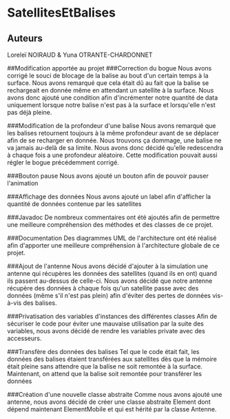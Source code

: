 # SatellitesEtBalises

## Auteurs
Loreleï NOIRAUD & Yuna OTRANTE-CHARDONNET

##Modification apportée au projet
###Correction du bogue
Nous avons corrigé le souci de blocage de la balise au bout d'un certain temps à la surface.
Nous avons remarqué que cela était dû au fait que la balise se rechargeait en donnée même en attendant 
un satellite à la surface. Nous avons donc ajouté une condition afin d'incrémenter notre quantité de data uniquement 
lorsque notre balise n'est pas à la surface et lorsqu'elle n'est pas déjà pleine.

###Modification de la profondeur d'une balise
Nous avons remarqué que les balises retournent toujours à la même profondeur avant de se déplacer afin de se recharger 
en donnée. 
Nous trouvons ça dommage, une balise ne va jamais au-delà de sa limite. 
Nous avons donc décidé qu'elle redescendra à chaque fois a une profondeur aléatoire.
Cette modification pouvait aussi régler le bogue précédemment corrigé.

###Bouton pause
Nous avons ajouté un bouton afin de pouvoir pauser l'animation

###Affichage des données
Nous avons ajouté un label afin d'afficher la quantité de données contenue par les satellites

###Javadoc
De nombreux commentaires ont été ajoutés afin de permettre une meilleure compréhension des méthodes 
et des classes de ce projet.

###Documentation
Des diagrammes UML de l'architecture ont été réalisé afin d'apporter une meilleure compréhension 
à l'architecture globale de ce projet.

###Ajout de l'antenne
Nous avons décidé d'ajouter à la simulation une antenne qui récupères les données des satellites (quand ils en ont)
quand ils passent au-dessus de celle-ci. Nous avons décidé que notre antenne récupère des données à chaque fois qu'un 
satellite passe avec des données (même s'il n'est pas plein) afin d'éviter des pertes de données vis-à-vis des balises.


###Privatisation des variables d'instances des différentes classes
Afin de sécuriser le code pour éviter une mauvaise utilisation par la suite des variables, nous avons décidé de rendre 
les variables private avec des accesseurs.

###Transfère des données des balises
Tel que le code était fait, les données des balises étaient transférées aux satellites dès que la mémoire était pleine 
sans attendre que la balise ne soit remontée à la surface. Maintenant, on attend que la balise soit remontée pour
transférer les données

###Création d'une nouvelle classe abstraite
Comme nous avons ajouté une antenne, nous avons décidé de créer une classe abstraite Element dont dépend maintenant 
ElementMobile et qui est hérité par la classe Antenne.